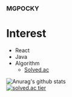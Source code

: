 ### MGPOCKY

Interest
=
- React
- Java
- Algorithm
  - [Solved.ac](https://solved.ac/kkm1447)


<!--
**MGPOCKY/mgpocky** is a ✨ _special_ ✨ repository because its `README.md` (this file) appears on your GitHub profile.

Here are some ideas to get you started:

- 🔭 I’m currently working on ...
- 🌱 I’m currently learning ...
- 👯 I’m looking to collaborate on ...
- 🤔 I’m looking for help with ...
- 💬 Ask me about ...
- 📫 How to reach me: ...
- 😄 Pronouns: ...
- ⚡ Fun fact: ...
-->


![Anurag's github stats](https://github-readme-stats.vercel.app/api?username=mgpocky&show_icons=true)  
[![solved.ac tier](http://mazassumnida.wtf/api/generate_badge?boj=kkm1447)](https://solved.ac/kkm1447)
